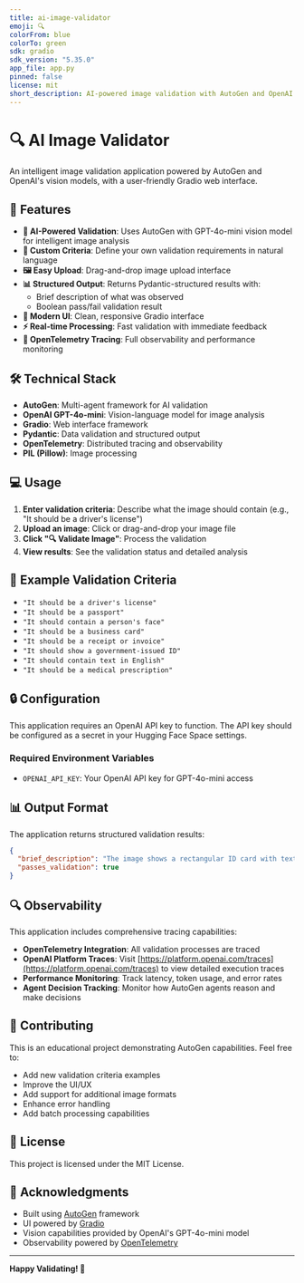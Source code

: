 ```yaml
---
title: ai-image-validator
emoji: 🔍
colorFrom: blue
colorTo: green
sdk: gradio
sdk_version: "5.35.0"
app_file: app.py
pinned: false
license: mit
short_description: AI-powered image validation with AutoGen and OpenAI
---
```


# 🔍 AI Image Validator

An intelligent image validation application powered by AutoGen and OpenAI's vision models, with a user-friendly Gradio web interface.

## 🚀 Features

- **🤖 AI-Powered Validation**: Uses AutoGen with GPT-4o-mini vision model for intelligent image analysis
- **📝 Custom Criteria**: Define your own validation requirements in natural language
- **🖼️ Easy Upload**: Drag-and-drop image upload interface
- **📊 Structured Output**: Returns Pydantic-structured results with:
  - Brief description of what was observed
  - Boolean pass/fail validation result
- **🎨 Modern UI**: Clean, responsive Gradio interface
- **⚡ Real-time Processing**: Fast validation with immediate feedback
- **🔧 OpenTelemetry Tracing**: Full observability and performance monitoring

## 🛠️ Technical Stack

- **AutoGen**: Multi-agent framework for AI validation
- **OpenAI GPT-4o-mini**: Vision-language model for image analysis
- **Gradio**: Web interface framework
- **Pydantic**: Data validation and structured output
- **OpenTelemetry**: Distributed tracing and observability
- **PIL (Pillow)**: Image processing

## 💻 Usage

1. **Enter validation criteria**: Describe what the image should contain (e.g., "It should be a driver's license")
2. **Upload an image**: Click or drag-and-drop your image file
3. **Click "🔍 Validate Image"**: Process the validation
4. **View results**: See the validation status and detailed analysis

## 📝 Example Validation Criteria

- `"It should be a driver's license"`
- `"It should be a passport"`
- `"It should contain a person's face"`
- `"It should be a business card"`
- `"It should be a receipt or invoice"`
- `"It should show a government-issued ID"`
- `"It should contain text in English"`
- `"It should be a medical prescription"`

## 🔒 Configuration

This application requires an OpenAI API key to function. The API key should be configured as a secret in your Hugging Face Space settings.

### Required Environment Variables

- `OPENAI_API_KEY`: Your OpenAI API key for GPT-4o-mini access

## 📊 Output Format

The application returns structured validation results:

```json
{
  "brief_description": "The image shows a rectangular ID card with text fields, a photo, and official markings typical of a driver's license.",
  "passes_validation": true
}
```

## 🔍 Observability

This application includes comprehensive tracing capabilities:

- **OpenTelemetry Integration**: All validation processes are traced
- **OpenAI Platform Traces**: Visit [https://platform.openai.com/traces](https://platform.openai.com/traces) to view detailed execution traces
- **Performance Monitoring**: Track latency, token usage, and error rates
- **Agent Decision Tracking**: Monitor how AutoGen agents reason and make decisions

## 🤝 Contributing

This is an educational project demonstrating AutoGen capabilities. Feel free to:

- Add new validation criteria examples
- Improve the UI/UX
- Add support for additional image formats
- Enhance error handling
- Add batch processing capabilities

## 📄 License

This project is licensed under the MIT License.

## 🙏 Acknowledgments

- Built using [AutoGen](https://github.com/microsoft/autogen) framework
- UI powered by [Gradio](https://gradio.app/)
- Vision capabilities provided by OpenAI's GPT-4o-mini model
- Observability powered by [OpenTelemetry](https://opentelemetry.io/)

---

**Happy Validating! 🎯** 
